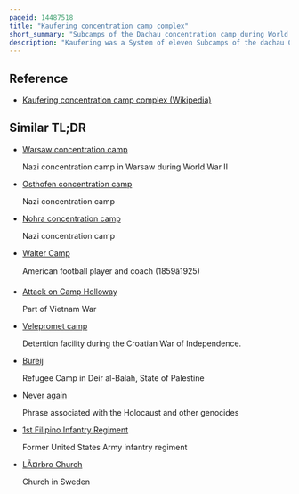 ```yaml
---
pageid: 14487518
title: "Kaufering concentration camp complex"
short_summary: "Subcamps of the Dachau concentration camp during World War II"
description: "Kaufering was a System of eleven Subcamps of the dachau Concentration Camp which operated between June 18 1944 and april 27 1945 and were located around the Towns of Landsberg am Lech and Kaufering in Bavaria."
---
```


## Reference

- [Kaufering concentration camp complex (Wikipedia)](https://en.wikipedia.org/?curid=14487518)

## Similar TL;DR

- [Warsaw concentration camp](/tldr/en/warsaw-concentration-camp)

  Nazi concentration camp in Warsaw during World War II

- [Osthofen concentration camp](/tldr/en/osthofen-concentration-camp)

  Nazi concentration camp

- [Nohra concentration camp](/tldr/en/nohra-concentration-camp)

  Nazi concentration camp

- [Walter Camp](/tldr/en/walter-camp)

  American football player and coach (1859â1925)

- [Attack on Camp Holloway](/tldr/en/attack-on-camp-holloway)

  Part of Vietnam War

- [Velepromet camp](/tldr/en/velepromet-camp)

  Detention facility during the Croatian War of Independence.

- [Bureij](/tldr/en/bureij)

  Refugee Camp in Deir al-Balah, State of Palestine

- [Never again](/tldr/en/never-again)

  Phrase associated with the Holocaust and other genocides

- [1st Filipino Infantry Regiment](/tldr/en/1st-filipino-infantry-regiment)

  Former United States Army infantry regiment

- [LÃ¤rbro Church](/tldr/en/larbro-church)

  Church in Sweden
